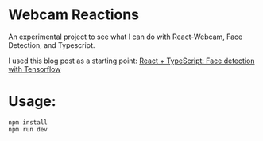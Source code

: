 # Webcam Reactions

An experimental project to see what I can do with React-Webcam, Face Detection, and
Typescript.

I used this blog post as a starting point: [React + TypeScript: Face detection with Tensorflow](https://dev.to/yuikoito/face-detection-by-using-tensorflow-react-typescript-3dn5)

# Usage:

```
npm install
npm run dev
```
